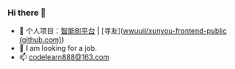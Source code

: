 ### Hi there 👋

<!--
**wwuuii/wwuuii** is a ✨ _special_ ✨ repository because its `README.md` (this file) appears on your GitHub profile.

Here are some ideas to get you started:

- 🔭 I’m currently working on ...
- 🌱 I’m currently learning ...
- 👯 I’m looking to collaborate on ...
- 🤔 I’m looking for help with ...
- 💬 Ask me about ...
- 📫 How to reach me: ...
- 😄 Pronouns: ...
- ⚡ Fun fact: ...
-->
- 🤔 个人项目：[智能BI平台](https://github.com/wwuuii/yubi-frontend-public) | [寻友]([wwuuii/xunyou-frontend-public (github.com)](https://github.com/wwuuii/xunyou-frontend-public))
- 🔭 I am looking for a job.
- 📫 codelearn888@163.com
